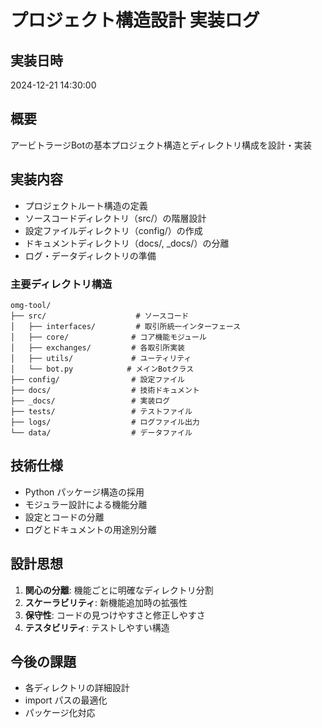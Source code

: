 # プロジェクト構造設計 実装ログ

## 実装日時
2024-12-21 14:30:00

## 概要
アービトラージBotの基本プロジェクト構造とディレクトリ構成を設計・実装

## 実装内容
- プロジェクトルート構造の定義
- ソースコードディレクトリ（src/）の階層設計
- 設定ファイルディレクトリ（config/）の作成
- ドキュメントディレクトリ（docs/, _docs/）の分離
- ログ・データディレクトリの準備

### 主要ディレクトリ構造
```
omg-tool/
├── src/                    # ソースコード
│   ├── interfaces/         # 取引所統一インターフェース
│   ├── core/              # コア機能モジュール
│   ├── exchanges/         # 各取引所実装
│   ├── utils/             # ユーティリティ
│   └── bot.py            # メインBotクラス
├── config/                # 設定ファイル
├── docs/                  # 技術ドキュメント
├── _docs/                 # 実装ログ
├── tests/                 # テストファイル
├── logs/                  # ログファイル出力
└── data/                  # データファイル
```

## 技術仕様
- Python パッケージ構造の採用
- モジュラー設計による機能分離
- 設定とコードの分離
- ログとドキュメントの用途別分離

## 設計思想
1. **関心の分離**: 機能ごとに明確なディレクトリ分割
2. **スケーラビリティ**: 新機能追加時の拡張性
3. **保守性**: コードの見つけやすさと修正しやすさ
4. **テスタビリティ**: テストしやすい構造

## 今後の課題
- 各ディレクトリの詳細設計
- import パスの最適化
- パッケージ化対応